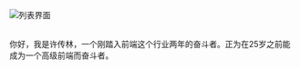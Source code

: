 ![列表界面](http://a1.qpic.cn/psb?/V101RJY63u25og/Dt5NtCgQOuv*AK0ncm*YTHWk3BpmYPmMPUpcSLnIuWE!/b/dF8wi0e5GQAA&bo=AAOAAgAAAAABAKY!&rf=viewer_4)

</br>
你好，我是许传林，一个刚踏入前端这个行业两年的奋斗者。正为在25岁之前能成为一个高级前端而奋斗者。
